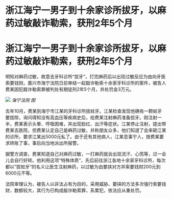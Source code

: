 # 浙江海宁一男子到十余家诊所拔牙，以麻药过敏敲诈勒索，获刑2年5个月

# 浙江海宁一男子到十余家诊所拔牙，以麻药过敏敲诈勒索，获刑2年5个月

明知对麻药过敏，故意去牙科诊所“拔牙”，打完麻药后以出现过敏反应为由向牙医索要钱财。嘉兴市海宁法院日前审结一起敲诈勒索十余家牙科诊所的案件，被告人费某因犯敲诈勒索罪被判处有期徒刑2年5个月，并处罚金3万元。

![](https://inews.gtimg.com/om_bt/OJ4czWzrzkyrS1exwLNh2FqyJ0npE_EYYHPjBhl2tvLgUAA/1000)
_海宁法院 图_

去年10月，费某到海宁市江某的牙科诊所拔蛀牙。江某检查发现他确有一颗蛀牙要拔除，询问得知没有高血压等疾病史后，给费某注射麻药准备拔牙。刚注射一半，费某表示头晕、呼吸困难，并出现脸红、出汗等症状。江某停止注射，提出带费某去医院，但费某认定自己是麻药过敏，并称朋友众多，他们知道了会来砸江某的诊所，要求江某出5000元私了。由于还有其他病人，江某息事宁人，按费某要求转账了事，事后向当地派出所报警。

据警方调查，费某知道自己对麻药过敏，一打麻药就会出现流汗、心慌等，过一会儿会自行好转。他利用这项“特殊体质”，先后前往浙江各地十余家牙科诊所，每次都以“拔蛀牙”的名义让医生注射麻药，以过敏为由要挟对方并索要钱财200元到6000元不等。

法院审理认为，被告人以非法占有为目的，采用威胁、要挟的方法多次强行索要钱财，数额较大，其行为已构成敲诈勒索罪，系累犯，依法应从重处罚。

